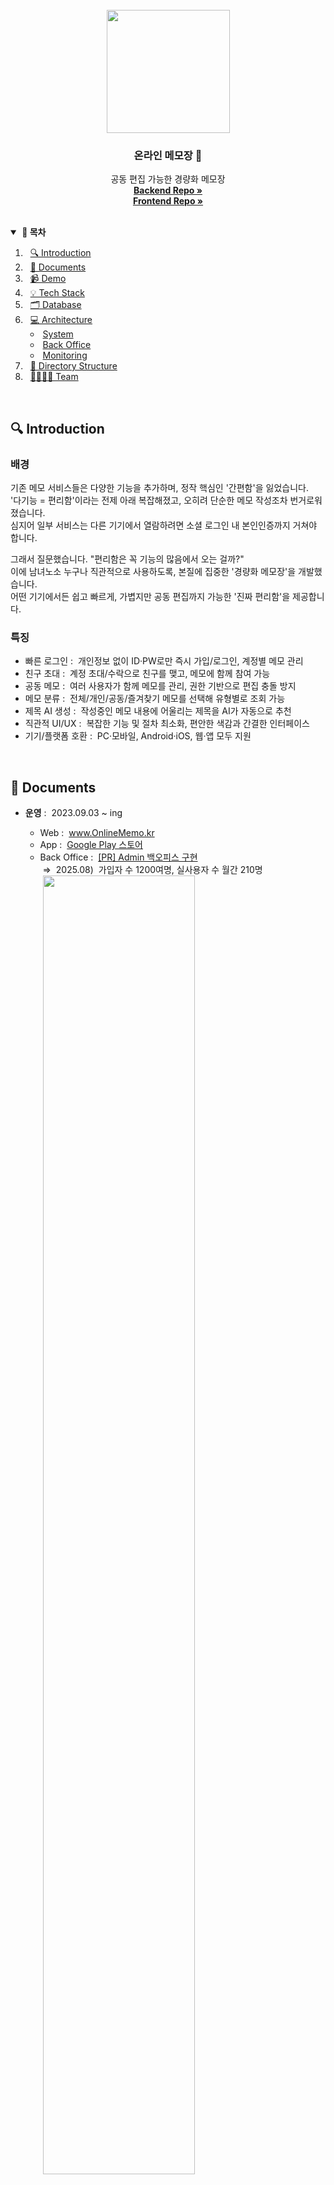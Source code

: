<br>
<div align="center">
  <img src="https://github.com/user-attachments/assets/dd0f3082-61fb-44ed-8518-e6cef8754361" width="197" />
  <h3 align="center">온라인 메모장 📝</h3>
  <p align="center">
    공동 편집 가능한 경량화 메모장<br>
    <a href="https://github.com/OnlineMemo/backend"><strong>Backend Repo »</strong></a><br>
    <a href="https://github.com/OnlineMemo/frontend-web"><strong>Frontend Repo »</strong></a>
    <!-- <a href="https://github.com/orgs/OnlineMemo/repositories?q=sort%3Aname-asc"><strong>FullStack Repo »</strong></a> -->
    <!-- <a href="https://github.com/OnlineMemo/backend"><strong>Backend - Refactor Ver.2 »</strong></a> -->
  </p>
</div>
<br>

<details open>
  <summary><strong>&nbsp;📖&nbsp;목차</strong></summary>

1. &nbsp;&nbsp;[🔍 Introduction](#-introduction)
2. &nbsp;&nbsp;[📄 Documents](#-documents)
3. &nbsp;&nbsp;[📹 Demo](#-demo)
4. &nbsp;&nbsp;[💡 Tech Stack](#-tech-stack)
5. &nbsp;&nbsp;[🗂️ Database](#%EF%B8%8F-database)
6. &nbsp;&nbsp;[💻 Architecture](#-architecture)
   - &nbsp;[System](#system)
   - &nbsp;[Back Office](#back-office)
   - &nbsp;[Monitoring](#monitoring)
7. &nbsp;&nbsp;[📂 Directory Structure](#-directory-structure)
8. &nbsp;&nbsp;[👨‍👩‍👧‍👧 Team](#%E2%80%8D%E2%80%8D%E2%80%8D-team-full-stack)
</details>
<br>



## 🔍 Introduction

### 배경
기존 메모 서비스들은 다양한 기능을 추가하며, 정작 핵심인 '간편함'을 잃었습니다.<br>
'다기능 = 편리함'이라는 전제 아래 복잡해졌고, 오히려 단순한 메모 작성조차 번거로워졌습니다.<br>
심지어 일부 서비스는 다른 기기에서 열람하려면 소셜 로그인 내 본인인증까지 거쳐야 합니다.

그래서 질문했습니다. "편리함은 꼭 기능의 많음에서 오는 걸까?"<br>
이에 남녀노소 누구나 직관적으로 사용하도록, 본질에 집중한 '경량화 메모장'을 개발했습니다.<br>
어떤 기기에서든 쉽고 빠르게, 가볍지만 공동 편집까지 가능한 '진짜 편리함'을 제공합니다.

### 특징
- 빠른 로그인&nbsp;:&nbsp;&nbsp;개인정보 없이 ID·PW로만 즉시 가입/로그인, 계정별 메모 관리
- 친구 초대&nbsp;:&nbsp;&nbsp;계정 초대/수락으로 친구를 맺고, 메모에 함께 참여 가능
- 공동 메모&nbsp;:&nbsp;&nbsp;여러 사용자가 함께 메모를 관리, 권한 기반으로 편집 충돌 방지
- 메모 분류&nbsp;:&nbsp;&nbsp;전체/개인/공동/즐겨찾기 메모를 선택해 유형별로 조회 가능
- 제목 AI 생성&nbsp;:&nbsp;&nbsp;작성중인 메모 내용에 어울리는 제목을 AI가 자동으로 추천
- 직관적 UI/UX&nbsp;:&nbsp;&nbsp;복잡한 기능 및 절차 최소화, 편안한 색감과 간결한 인터페이스
- 기기/플랫폼 호환&nbsp;:&nbsp;&nbsp;PC·모바일, Android·iOS, 웹·앱 모두 지원
<br>

<!--
### 주제 선정
기존의 메모장들에는 잡다한 많은 기능들이 탑재되어있어, 사용에 어려움을 느꼈습니다. <br>
이에 본연의 기능을 살리고, 남녀노소 누구나 쉽게 이용 가능한 경량화 메모장을 제공합니다.

### 특징
- 불필요한 기능을 제거하고, 간편하고 직관적인 디자인으로 주요 기능의 접근성을 높였습니다. <br>
또한 눈이 편안한 색감을 선정하여 심플하게 디자인하였습니다.
- 개인정보 필요없이 생성할 id와 pw만 입력하여, 쉽고 빠르게 회원가입이 가능합니다. <br>
이로써 회원가입의 거부감을 줄이고, 어느 기기에서든지 접속하여 계정별로 메모를 관리할 수 있습니다.
- 여러 사람이 공동으로 메모를 편집 및 관리할 수 있는 '공동 메모' 기능을 추가하였습니다. <br>
대학생 팀플이나 회의 내용 작성으로도 적합합니다.
- 광고 삽입은 접근성을 떨어뜨리기에, 수익창출 없이 무료로 이용 가능하도록 하였습니다.
<br>
-->



## 📄 Documents

- <strong>운영</strong>&nbsp;:&nbsp;&nbsp;2023.09.03 ~ ing
  - Web&nbsp;:&nbsp;&nbsp;<a href="https://www.onlinememo.kr">www.OnlineMemo.kr</a>
  - App&nbsp;:&nbsp;&nbsp;<a href="https://play.google.com/store/apps/details?id=com.shj.onlinememo">Google Play 스토어</a>
  - Back Office&nbsp;:&nbsp;&nbsp;<a href="https://github.com/OnlineMemo/backend/pull/9">[PR] Admin 백오피스 구현</a><br>&nbsp;⇒&nbsp;&nbsp;2025.08)&nbsp;&nbsp;가입자 수 1200여명, 실사용자 수 월간 210명<br>&nbsp;<img src="https://github.com/user-attachments/assets/52bf97bc-8fbf-4d35-b257-6d74a35485d4" width="73%" />

- #### [BE] API 명세서
  - <details><summary>&nbsp;Swagger API 명세서</summary><br><img src="https://github.com/user-attachments/assets/8683c9e2-2694-4482-ac6a-81e58eb3fa41" width="70%" /></details> 

- #### [BE] 성능 개선기 📝
  - [깃허브]&nbsp;&nbsp;<a href="https://github.com/OnlineMemo/backend">Backend 대규모 리팩토링 - DB 재설계 · Query 튜닝 · API 다중호출 개선</a>
  - [블로그]&nbsp;&nbsp;<a href="https://velog.io/@tkguswls1106/JPA-Auditing-%EC%B6%94%EC%A0%81-%EB%B2%97%EC%96%B4%EB%82%98%EA%B8%B0-LastModifiedDate-%EC%97%85%EB%8D%B0%EC%9D%B4%ED%8A%B8-%EB%B0%A9%EC%A7%80">Auditing 추적 벗어나기 (@LastModifiedDate 업데이트 방지)</a>
  - [PR]&nbsp;&nbsp;<a href="https://github.com/OnlineMemo/backend/pull/5">동시성 제어 - Redis Lettuce 분산 락 · MySQL 낙관적 락 · Transaction 분리</a>
  - [PR]&nbsp;&nbsp;<a href="https://github.com/OnlineMemo/backend/pull/11">OpenAI - 메모 제목 AI 자동 생성기 구현</a>

- #### [FE] 성능 개선기 📝
  - [깃허브]&nbsp;&nbsp;<a href="https://github.com/OnlineMemo/frontend-web">Frontend 대규모 리팩토링</a>
<br>



## 📹 Demo

### Google Play 스토어

<img width="80%" alt="플레이스토어 스크린샷" src="https://github.com/OnlineMemo/.github/assets/56509933/ab015384-804a-4bf8-9ac6-4e238623cf13">
<img width="80%" alt="플레이스토어 PC 스크린샷" src="https://github.com/OnlineMemo/.github/assets/56509933/b8d9ebd0-8afe-48a5-ab2a-7d8ea99f7065">

### PC Page

**메모 목록 조회**|**메모 내용 조회**|**친구 공동메모 초대**
-----|-----|-----
<img src="https://github.com/OnlineMemo/.github/assets/56509933/d662b9b9-4c55-4fbb-8199-b5e6dd222f0e" width="100%">|<img src="https://github.com/OnlineMemo/.github/assets/56509933/35c09de5-7f59-4e06-ab74-d9bcd6f0647e" width="100%">|<img src="https://github.com/OnlineMemo/.github/assets/56509933/2096b659-80ca-4f77-b6b7-7f4c760357e0" width="100%">

### Mobile Page

**로그인**|**메모 목록 조회**|**메모 내용 조회**|**신규 개인메모 작성**
:-----:|:-----:|:-----:|:-----:
<img src="https://github.com/OnlineMemo/.github/assets/56509933/1f5c053b-13e5-4da2-9a4f-3db57e983611">|<img src="https://github.com/OnlineMemo/.github/assets/56509933/6e5a4727-56b1-473f-8451-fed8864ae91a">|<img src="https://github.com/OnlineMemo/.github/assets/56509933/7eb239e1-b338-4141-a6e6-745140167b70">|<img src="https://github.com/OnlineMemo/.github/assets/56509933/9101fd58-c90a-48dd-af24-a3693aec1b7d">

**프로필 조회**|**친구 목록 조회**|**친구요청 수신 목록 조회**|**친구 공동메모 초대**
:-----:|:-----:|:-----:|:-----:
<img src="https://github.com/OnlineMemo/.github/assets/56509933/d28b8bb5-55fe-4fcf-8225-5ad557a945e3">|<img src="https://github.com/OnlineMemo/.github/assets/56509933/981d4884-5faf-488d-9822-339fd866ce5d">|<img src="https://github.com/OnlineMemo/.github/assets/56509933/ae8c9f27-2b47-4a9e-99e3-d1a5c8a0eb92">|<img src="https://github.com/OnlineMemo/.github/assets/56509933/707a9527-ec8a-4863-8d12-608693bc3e8e">

<br>



<!--
## 👨‍👩‍👦‍👦 Launch

### 마케팅

**에브리타임**|**인스타그램**
-----|-----
<img src="https://github.com/tkguswls1106/tkguswls1106/assets/56509933/11fabfbd-227a-430b-a048-3c95b6f06e53" width="100%">|<img src="https://github.com/tkguswls1106/tkguswls1106/assets/56509933/420dea2c-82bf-491f-b753-847b957747eb" width="100%">
대학생 커뮤니티에 홍보글을 게시하여, HOT 게시물로 선정되었습니다.|SNS에 홍보글을 게시하여, 다양한 연령대의 접근성을 고려했습니다. 그 결과, 100명 이상의 이용자에게 서비스를 제공 중입니다.

<br>
-->



## 💡 Tech Stack
|Frontend|Backend|Back Office|Security|Other|
|:------:|:------:|:------:|:------:|:------:|
|<img src="https://img.shields.io/badge/React-61DBFB?style=flat-square&logo=React&logoColor=white"/></a><br><img src="https://smartcart-s3-bucket.s3.ap-northeast-2.amazonaws.com/badge_ReactNative.svg" alt="[ React Native ]"/></a><br><img src="https://img.shields.io/badge/JavaScript-F7DF1F?style=flat-square&logo=JavaScript&logoColor=white"/></a>|<img src="https://smartcart-s3-bucket.s3.ap-northeast-2.amazonaws.com/badge_SpringBoot.svg" alt="[ Spring Boot ]"/></a><br><img src="https://img.shields.io/badge/Java-007396?style=flat-square&logo=coffeeScript&logoColor=white"/></a><br><img src="https://img.shields.io/badge/OpenAI-74AA9C?style=flat-square&logo=OpenAI&logoColor=white"/></a><br><img src="https://img.shields.io/badge/MySQL-4479A1?style=flat-square&logo=MySQL&logoColor=white"/></a><br><img src="https://smartcart-s3-bucket.s3.ap-northeast-2.amazonaws.com/badge_Redis.svg" alt="[ Redis ]"/></a>|<img src="https://img.shields.io/badge/GA4-E37400?style=flat-square&logo=googleanalytics&logoColor=white"/><br><img src="https://img.shields.io/badge/BigQuery-669DF6?style=flat-square&logo=googlebigquery&logoColor=white"/><br><img src="https://img.shields.io/badge/Cloud Run-4285F4?style=flat-square&logo=googlecloud&logoColor=white"/><br><img src="https://img.shields.io/badge/MongoDB-47A248?style=flat-square&logo=MongoDB&logoColor=white"/>|<img src="https://smartcart-s3-bucket.s3.ap-northeast-2.amazonaws.com/badge_SpringSecurity.svg" alt="[ Spring Security ]"/></a><br><img src="https://smartcart-s3-bucket.s3.ap-northeast-2.amazonaws.com/badge_JSONWebToken.svg" alt="[ JSON Web Token ]"/></a>|<img src="https://smartcart-s3-bucket.s3.ap-northeast-2.amazonaws.com/badge_AmazonAWS.svg" alt="[ Amazon AWS ]"/></a><br><img src="https://img.shields.io/badge/Postman-FF6C37?style=flat-square&logo=Postman&logoColor=white"/></a><br><img src="https://img.shields.io/badge/Swagger-85EA2E?style=flat-square&logo=Swagger&logoColor=white"/></a>

```
- Frontend : React, React Native, JavaScript
- Backend : Spring Boot, Java, Spring Security, JWT, OpenAI
- Back Office : GA4, BigQuery, Cloud Run
- Database : MySQL, Redis, MongoDB
- Deployment : Amazon AWS
- API Tool : Postman, Swagger
```
<br>



## 🗂️ Database

<details>
  <summary>&nbsp;<strong>MySQL ERD</strong>&nbsp;:&nbsp;&nbsp;Open!</summary>
<br>
<!-- <img width="1470" alt="mysql DB ERD" src="https://github.com/OnlineMemo/.github/assets/56509933/6bf90043-9bb4-435d-9ac3-5c8e8123a34c"> -->
<!-- <img width="1470" alt="mysql DB ERD" src="https://github.com/user-attachments/assets/48beb98f-f616-4950-b1c5-05d779a90e0d"> -->
<img width="1470" alt="mysql DB ERD" src="https://github.com/user-attachments/assets/dd03f5d3-1e92-4431-b274-972fbbcc1e8c">
</details>

<br>



## 💻 Architecture

### System
![onlinememo_architecture drawio](https://github.com/user-attachments/assets/fdc19a6b-5b9d-46ac-882b-9d8a78eac484)

```
- Frontend Deployment : AWS Amplify
- Backend Deployment : AWS Elastic Beanstalk
- Database : AWS RDS, Upstash Redis
- DNS : AWS Route53
- Traffic : AWS Application Load Balancer, Auto Scaling (CPU 70% Out, 30% In)
- Monitoring : AWS CloudWatch, Spring Logback, ExceptionHandler
- Version control : AWS S3, GitHub
```

### Back Office
![backoffice_architecture drawio](https://github.com/user-attachments/assets/994e6a64-85c2-413e-b044-3ce614a04ded)
![backoffice_statistics drawio](https://github.com/user-attachments/assets/396aefe9-034c-4879-a1e9-c214c501994b)

```
GA4 (React : 실사용자 지표 수집)
→ BigQuery (SQL : 수집 데이터 검증)
→ Cloud Run (Serverless API : 데이터 필터링 및 제공)
→ MongoDB (Spring : 정제된 지표 저장 및 백오피스 운용)
```

### Monitoring

**테스터**|**트래픽**
:-----:|:-----:
<img src="https://github.com/tkguswls1106/tkguswls1106/assets/56509933/145aaa0c-ad71-4e16-bc80-f36a2e50b3d0" width="400px">|<img src="https://github.com/tkguswls1106/tkguswls1106/assets/56509933/deb45a45-6828-4107-be56-d011fe89d558" width="90%">
Web & App 테스터를 모집해,<br>특정 시간대 10분 동안의<br>트래픽 변화를 측정.|테스터 30명의 동시접속 결과, CPU 사용률이 0.7% → 6% 상승함을 확인.<br>초기 운영에는 충분하나, 예기치 않은 트래픽 증가 시 Burst 기능을 안정적으로 운용하고자<br>인스턴스를 `t3.nano(CPU 크레딧 6)` → `t3.micro(CPU 크레딧 12)`로 Scale Up 조치.

|**예외 로깅**|
|-----|
|<!-- <img width="1470" alt="AWS CloudWatch" src="https://github.com/OnlineMemo/.github/assets/56509933/266c6619-4995-479a-9cc1-b73cc4bb7544"> --><img width="1470" alt="AWS CloudWatch" src="https://github.com/user-attachments/assets/22721d18-6d9f-4a96-a7e3-5ccd6ad99ef7">|
|1.&nbsp;&nbsp;Spring ExceptionHandler : Error Handling<br>2.&nbsp;&nbsp;Spring Logback : Logging<br>3-1.&nbsp;&nbsp;`Prod`&nbsp;&nbsp;AWS CloudWatch : Monitoring<br>3-2.&nbsp;&nbsp;`Local`&nbsp;&nbsp;File Storage : Save to file|

<br>



## 📂 Directory Structure

<details open>
  <summary>&nbsp;<strong>Backend</strong>&nbsp;:&nbsp;&nbsp;Open!</summary>
  <br>

```
:                                                 :
├── client                                        ├── repository
│   ├── Ga4Client.java                            │   ├── UserRepository.java
│   └── OpenAIClient.java                         │   ├── MemoRepository.java
├── config                                        │   ├── MemoBatchRepository.java
│   ├── FeignConfig.java                          │   ├── UserMemoRepository.java
│   ├── SecurityConfig.java                       │   ├── UserMemoBatchRepository.java
│   ├── SwaggerConfig.java                        │   ├── FriendshipRepository.java
│   ├── RedisConfig.java                          │   ├── FriendshipBatchRepository.java
│   └── OpenAIConfig.java                         │   ├── Ga4FilteredRepository.java
├── controller                                    │   ├── Ga4FilteredBatchRepository.java
│   ├── AuthController.java                       │   └── RedisRepository.java
│   ├── UserController.java                       ├── response
│   ├── MemoController.java                       │   ├── ResponseCode.java
│   ├── FriendshipController.java                 │   ├── ResponseData.java
│   ├── BackOfficeController.java                 │   ├── GlobalExceptionHandler.java
│   └── TestController.java                       │   ├── exception
├── domain                                        │   │   ├── CustomException.java
│   ├── User.java                                 │   │   ├── Exception400.java
│   ├── Memo.java                                 │   │   ├── Exception404.java
│   ├── Friendship.java                           │   │   ├── Exception409.java
│   ├── mapping                                   │   │   ├── Exception423.java
│   │   └── UserMemo.java                         │   │   ├── Exception429.java
│   ├── backoffice                                │   │   └── Exception500.java
│   │   └── Ga4Filtered.java                      │   └── responseitem
│   ├── common                                    │       ├── MessageItem.java
│   │   ├── BaseCreatedEntity.java                │       └── StatusItem.java
│   │   └── BaseModifiedEntity.java               ├── service
│   └── enums                                     │   ├── AuthService.java
│       ├── Authority.java                        │   ├── UserService.java
│       └── FriendshipState.java                  │   ├── MemoService.java
├── dto                                           │   ├── MemoFacade.java
│   ├── AuthDto.java                              │   ├── UserMemoService.java
│   ├── UserDto.java                              │   ├── FriendshipService.java
│   ├── MemoDto.java                              │   ├── Ga4FilteredService.java
│   ├── FriendshipDto.java                        │   ├── Ga4FilteredScheduler.java
│   └── Ga4FilteredDto.java                       │   └── impl
└── jwt                                           │       ├── AuthServiceImpl.java
    ├── JwtFilter.java                            │       ├── UserServiceImpl.java
    ├── TokenProvider.java                        │       ├── MemoServiceImpl.java
    ├── CustomUserDetailsService.java             │       ├── MemoFacadeImpl.java
    └── handler                                   │       ├── UserMemoServiceImpl.java
        ├── JwtExceptionFilter.java               │       ├── FriendshipServiceImpl.java
        ├── JwtAccessDeniedHandler.java           │       └── Ga4FilteredServiceImpl.java
        └── JwtAuthenticationEntryPoint.java      └── util
                                                      ├── SecurityUtil.java
                                                      └── TimeConverter.java
```
<!--
```
:
├── client
│   └── Ga4Client.java
├── config
│   ├── FeignConfig.java
│   ├── RedisConfig.java
│   ├── SecurityConfig.java
│   └── SwaggerConfig.java
├── controller
│   ├── AuthController.java
│   ├── BackOfficeController.java
│   ├── FriendshipController.java
│   ├── MemoController.java
│   ├── TestController.java
│   └── UserController.java
├── domain
│   ├── Friendship.java
│   ├── Memo.java
│   ├── User.java
│   ├── backoffice
│   │   └── Ga4Filtered.java
│   ├── common
│   │   ├── BaseCreatedEntity.java
│   │   └── BaseModifiedEntity.java
│   ├── enums
│   │   ├── Authority.java
│   │   └── FriendshipState.java
│   └── mapping
│       └── UserMemo.java
├── dto
│   ├── AuthDto.java
│   ├── FriendshipDto.java
│   ├── Ga4FilteredDto.java
│   ├── MemoDto.java
│   └── UserDto.java
├── jwt
│   ├── CustomUserDetailsService.java
│   ├── JwtFilter.java
│   ├── TokenProvider.java
│   └── handler
│       ├── JwtAccessDeniedHandler.java
│       ├── JwtAuthenticationEntryPoint.java
│       └── JwtExceptionFilter.java
├── repository
│   ├── FriendshipBatchRepository.java
│   ├── FriendshipRepository.java
│   ├── Ga4FilteredBatchRepository.java
│   ├── Ga4FilteredRepository.java
│   ├── MemoBatchRepository.java
│   ├── MemoRepository.java
│   ├── RedisRepository.java
│   ├── UserMemoBatchRepository.java
│   ├── UserMemoRepository.java
│   └── UserRepository.java
├── response
│   ├── GlobalExceptionHandler.java
│   ├── ResponseCode.java
│   ├── ResponseData.java
│   ├── exception
│   │   ├── CustomException.java
│   │   ├── Exception400.java
│   │   ├── Exception404.java
│   │   ├── Exception409.java
│   │   ├── Exception423.java
│   │   └── Exception500.java
│   └── responseitem
│       ├── MessageItem.java
│       └── StatusItem.java
├── service
│   ├── AuthService.java
│   ├── FriendshipService.java
│   ├── Ga4FilteredScheduler.java
│   ├── Ga4FilteredService.java
│   ├── MemoFacade.java
│   ├── MemoService.java
│   ├── UserMemoService.java
│   ├── UserService.java
│   └── impl
│       ├── AuthServiceImpl.java
│       ├── FriendshipServiceImpl.java
│       ├── Ga4FilteredServiceImpl.java
│       ├── MemoFacadeImpl.java
│       ├── MemoServiceImpl.java
│       ├── UserMemoServiceImpl.java
│       └── UserServiceImpl.java
└── util
    ├── SecurityUtil.java
    └── TimeConverter.java
```
-->
</details>

<details>
  <summary>&nbsp;<strong>Frontend_Web</strong>&nbsp;:&nbsp;&nbsp;Open!</summary>
  <br>

```
├── public
│   ├── favicon.ico
│   ├── index.html
│   ├── linkthumbnail.png
│   ├── manifest.json
│   ├── memoicon128.png
│   ├── memoicon192.png
│   └── memoicon512.png
└── src
    ├── assets
    │   ├── fonts
    │   │   ├── BMJUA_ttf.ttf
    │   │   ├── Kalam-Bold.ttf
    │   │   ├── Kalam-Light.ttf
    │   │   └── Kalam-Regular.ttf
    │   └── images
    │       └── user.png
    ├── apis
    │   └── Api.jsx
    ├── components
    │   ├── List
    │   │   ├── FriendList.jsx
    │   │   ├── InviteFriendList.jsx
    │   │   ├── MemoList.jsx
    │   │   ├── MemoListItem.jsx
    │   │   ├── SelectFriendList.jsx
    │   │   └── SenderList.jsx
    │   ├── Modal
    │   │   ├── ConfirmModal.jsx
    │   │   ├── FriendGroupModal.jsx
    │   │   └── SendFriendshipModal.jsx
    │   │   ├── NoticeModal.jsx
    │   │   └── GlobalModal.jsx
    │   ├── Navigation
    │   │   ├── LoadingNav.jsx
    │   │   ├── NewMemoNav.jsx
    │   │   ├── NoLoginNav.jsx
    │   │   ├── ReadAndEditMemoNav.jsx
    │   │   └── YesLoginNav.jsx
    │   ├── Styled
    │   │   ├── BasicWrapper.jsx
    │   │   ├── HelloWrapper.jsx
    │   │   ├── NavWrapper.jsx
    │   │   └── OneMemoWrapper.jsx
    │   └── UI
    │       ├── Checkbox.jsx
    │       ├── DropdownCenter.jsx
    │       ├── DropdownLeft.jsx
    │       ├── DropdownRight.jsx
    │       ├── FriendOptionDropdownCenter.jsx
    │       ├── IsStarButton.jsx
    │       ├── MemoOptionButton.jsx
    │       ├── MemoOptionDropdownRight.jsx
    │       ├── NewMemoOptionDropdownRight.jsx
    │       ├── SearchMemo.jsx
    │       └── SortMemo.jsx
    ├── pages
    │   ├── BackOffice
    │   │   └── StatisticPage.jsx
    │   ├── Etc
    │   │   ├── DownloadPage.jsx
    │   │   ├── InformationPage.jsx
    │   │   └── NoticePage.jsx
    │   ├── Friend
    │   │   ├── FriendListPage.jsx
    │   │   └── SenderListPage.jsx
    │   ├── Memo
    │   │   ├── MemoListPage.jsx
    │   │   ├── NewMemoPage.jsx
    │   │   └── ReadAndEditMemoPage.jsx
    │   └── User
    │       ├── ChangePwPage.jsx
    │       ├── LoginPage.jsx
    │       ├── SignupPage.jsx
    │       └── UserProfilePage.jsx
    ├── hooks
    │   └── useDetectDropdown.jsx
    └── utils
        ├── lazyUtil.js
        ├── MetaUtil.js
        ├── TimeUtil.js
        └── TokenUtil.js
```
</details>

<details>
  <summary>&nbsp;<strong>Frontend_App</strong>&nbsp;:&nbsp;&nbsp;Open!</summary>
  <br>

```
├── App.js
├── app.json
├── assets
│   ├── adaptive-icon.png
│   ├── favicon.png
│   ├── icon.png
│   └── splash.png
├── babel.config.js
├── eas.json
├── package-lock.json
└── package.json
```
</details>
<br>



## 👨‍👩‍👧‍👧 Team (Full Stack)

|                                              [사현진](https://github.com/tkguswls1106)                                              |
| :------------------------------------------------------------------------------------------------------------------------------: |
| <img width = "300" src ="https://github.com/user-attachments/assets/cb71ee9c-c8e6-45ca-9fb8-4e9d96d0a5d5"> |
|                                                   Frontend & Backend Developer                                                    |

